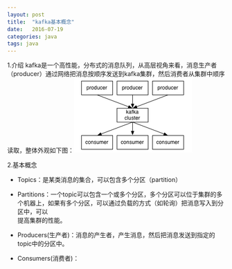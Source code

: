 ```yaml
---
layout: post
title:  "kafka基本概念"
date:   2016-07-19
categories: java
tags: java
---
```


1.介绍
    kafka是一个高性能，分布式的消息队列，从高层视角来看，消息生产者（producer）通过网络把消息按顺序发送到kafka集群，然后消费者从集群中顺序读取，整体外观如下图：![外观图](/imgs/kafka1.png)

2.基本概念  

  * Topics：是某类消息的集合，可以包含多个分区（partition）

  * Partitions：一个topic可以包含一个或多个分区，多个分区可以位于集群的多个机器上，如果有多个分区，可以通过负载的方式（如轮询）把消息写入到分区中，可以  
  提高集群的性能。

  * Producers(生产者)：消息的产生者，产生消息，然后把消息发送到指定的topic中的分区中。

  * Consumers(消费者)：

[jekyll]:      http://jekyllrb.com
[jekyll-gh]:   https://github.com/jekyll/jekyll
[jekyll-help]: https://github.com/jekyll/jekyll-help
